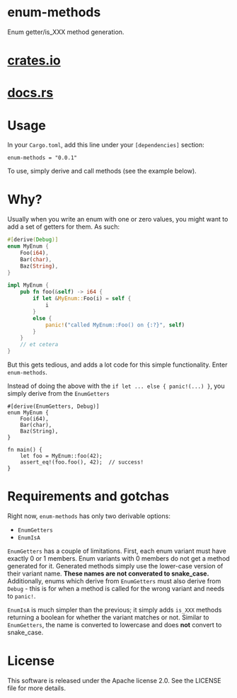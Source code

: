 # enum-methods

Enum getter/is\_XXX method generation.

# [crates.io](https://crates.io/crates/enum-methods)

# [docs.rs](https://docs.rs/enum-methods/0.0.1/enum_methods/)

# Usage

In your `Cargo.toml`, add this line under your `[dependencies]` section:

```toml,no_run
enum-methods = "0.0.1"
```

To use, simply derive and call methods (see the example below).

# Why?

Usually when you write an enum with one or zero values, you might want to
add a set of getters for them. As such:

```rust
#[derive(Debug)]
enum MyEnum {
    Foo(i64),
    Bar(char),
    Baz(String),
}

impl MyEnum {
    pub fn foo(&self) -> i64 {
        if let &MyEnum::Foo(i) = self {
            i
        }
        else {
            panic!("called MyEnum::Foo() on {:?}", self)
        }
    }
    // et cetera
}

```

But this gets tedious, and adds a lot code for this simple functionality.
Enter `enum-methods`.

Instead of doing the above with the `if let ... else { panic!(...) }`, you
simply derive from the `EnumGetters`

```
#[derive(EnumGetters, Debug)]
enum MyEnum {
    Foo(i64),
    Bar(char),
    Baz(String),
}

fn main() {
    let foo = MyEnum::foo(42);
    assert_eq!(foo.foo(), 42);  // success!
}
```

# Requirements and gotchas

Right now, `enum-methods` has only two derivable options:
* `EnumGetters`
* `EnumIsA`

`EnumGetters` has a couple of limitations. First, each enum variant must
have exactly 0 or 1 members. Enum variants with 0 members do not get a
method generated for it. Generated methods simply use the lower-case
version of their variant name. **These names are not converated to
snake_case.** Additionally, enums which derive from `EnumGetters` must also
derive from `Debug` - this is for when a method is called for the wrong
variant and needs to `panic!`.

`EnumIsA` is much simpler than the previous; it simply adds `is_XXX`
methods returning a boolean for whether the variant matches or not. Similar
to `EnumGetters`, the name is converted to lowercase and does **not** 
convert to snake\_case.

# License

This software is released under the Apache license 2.0. See the LICENSE file
for more details.
